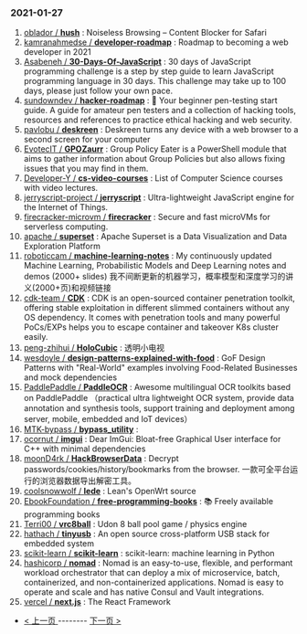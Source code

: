 ### 2021-01-27 
1. [
        oblador /
**hush**](https://github.com/oblador/hush) : Noiseless Browsing – Content Blocker for Safari
1. [
        kamranahmedse /
**developer-roadmap**](https://github.com/kamranahmedse/developer-roadmap) : Roadmap to becoming a web developer in 2021
1. [
        Asabeneh /
**30-Days-Of-JavaScript**](https://github.com/Asabeneh/30-Days-Of-JavaScript) : 30 days of JavaScript programming challenge is a step by step guide to learn JavaScript programming language in 30 days. This challenge may take up to 100 days, please just follow your own pace.
1. [
        sundowndev /
**hacker-roadmap**](https://github.com/sundowndev/hacker-roadmap) : 📌 Your beginner pen-testing start guide. A guide for amateur pen testers and a collection of hacking tools, resources and references to practice ethical hacking and web security.
1. [
        pavlobu /
**deskreen**](https://github.com/pavlobu/deskreen) : Deskreen turns any device with a web browser to a second screen for your computer
1. [
        EvotecIT /
**GPOZaurr**](https://github.com/EvotecIT/GPOZaurr) : Group Policy Eater is a PowerShell module that aims to gather information about Group Policies but also allows fixing issues that you may find in them.
1. [
        Developer-Y /
**cs-video-courses**](https://github.com/Developer-Y/cs-video-courses) : List of Computer Science courses with video lectures.
1. [
        jerryscript-project /
**jerryscript**](https://github.com/jerryscript-project/jerryscript) : Ultra-lightweight JavaScript engine for the Internet of Things.
1. [
        firecracker-microvm /
**firecracker**](https://github.com/firecracker-microvm/firecracker) : Secure and fast microVMs for serverless computing.
1. [
        apache /
**superset**](https://github.com/apache/superset) : Apache Superset is a Data Visualization and Data Exploration Platform
1. [
        roboticcam /
**machine-learning-notes**](https://github.com/roboticcam/machine-learning-notes) : My continuously updated Machine Learning, Probabilistic Models and Deep Learning notes and demos (2000+ slides) 我不间断更新的机器学习，概率模型和深度学习的讲义(2000+页)和视频链接
1. [
        cdk-team /
**CDK**](https://github.com/cdk-team/CDK) : CDK is an open-sourced container penetration toolkit, offering stable exploitation in different slimmed containers without any OS dependency. It comes with penetration tools and many powerful PoCs/EXPs helps you to escape container and takeover K8s cluster easily.
1. [
        peng-zhihui /
**HoloCubic**](https://github.com/peng-zhihui/HoloCubic) : 透明小电视
1. [
        wesdoyle /
**design-patterns-explained-with-food**](https://github.com/wesdoyle/design-patterns-explained-with-food) : GoF Design Patterns with "Real-World" examples involving Food-Related Businesses and mock dependencies
1. [
        PaddlePaddle /
**PaddleOCR**](https://github.com/PaddlePaddle/PaddleOCR) : Awesome multilingual OCR toolkits based on PaddlePaddle （practical ultra lightweight OCR system, provide data annotation and synthesis tools, support training and deployment among server, mobile, embedded and IoT devices）
1. [
        MTK-bypass /
**bypass_utility**](https://github.com/MTK-bypass/bypass_utility) : 
1. [
        ocornut /
**imgui**](https://github.com/ocornut/imgui) : Dear ImGui: Bloat-free Graphical User interface for C++ with minimal dependencies
1. [
        moonD4rk /
**HackBrowserData**](https://github.com/moonD4rk/HackBrowserData) : Decrypt passwords/cookies/history/bookmarks from the browser. 一款可全平台运行的浏览器数据导出解密工具。
1. [
        coolsnowwolf /
**lede**](https://github.com/coolsnowwolf/lede) : Lean's OpenWrt source
1. [
        EbookFoundation /
**free-programming-books**](https://github.com/EbookFoundation/free-programming-books) : 📚 Freely available programming books
1. [
        Terri00 /
**vrc8ball**](https://github.com/Terri00/vrc8ball) : Udon 8 ball pool game / physics engine
1. [
        hathach /
**tinyusb**](https://github.com/hathach/tinyusb) : An open source cross-platform USB stack for embedded system
1. [
        scikit-learn /
**scikit-learn**](https://github.com/scikit-learn/scikit-learn) : scikit-learn: machine learning in Python
1. [
        hashicorp /
**nomad**](https://github.com/hashicorp/nomad) : Nomad is an easy-to-use, flexible, and performant workload orchestrator that can deploy a mix of microservice, batch, containerized, and non-containerized applications. Nomad is easy to operate and scale and has native Consul and Vault integrations.
1. [
        vercel /
**next.js**](https://github.com/vercel/next.js) : The React Framework 

- [ < 上一页 ](https://github.com/able8/github-trending-daily-record/blob/master/2021-01-26.md) -------- [ 下一页 > ](https://github.com/able8/github-trending-daily-record/blob/master/2021-01-28.md)